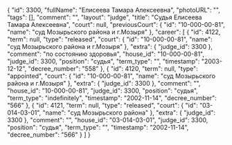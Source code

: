 {
    "id": 3300,
    "fullName": "Елисеева Тамара Алексеевна",
    "photoURL": "",
    "tags": [],
    "comment": "",
    "layout": "judge",
    "title": "Судья Елисеева Тамара Алексеевна",
    "court": null,
    "previousCourt": {
        "id": "10-000-00-81",
        "name": "суд Мозырьского района и г.Мозыря"
    },
    "career": [
        {
            "id": 4122,
            "term": null,
            "type": "released",
            "court": {
                "id": "10-000-00-81",
                "name": "суд Мозырьского района и г.Мозыря"
            },
            "extra": {
                "judge_id": 3300
            },
            "comment": "по состоянию здоровья",
            "house_id": "10-000-00-81",
            "judge_id": 3300,
            "position": "судья",
            "term_type": "",
            "timestamp": "2003-12-12",
            "decree_number": "558"
        },
        {
            "id": 4120,
            "term": null,
            "type": "appointed",
            "court": {
                "id": "10-000-00-81",
                "name": "суд Мозырьского района и г.Мозыря"
            },
            "extra": {
                "judge_id": 3300
            },
            "comment": "",
            "house_id": "10-000-00-81",
            "judge_id": 3300,
            "position": "судья",
            "term_type": "indefinitely",
            "timestamp": "2002-11-14",
            "decree_number": "566"
        },
        {
            "id": 4121,
            "term": null,
            "type": "released",
            "court": {
                "id": "03-014-03-01",
                "name": "суд Мозырьского района"
            },
            "extra": {
                "judge_id": 3300
            },
            "comment": "",
            "house_id": "03-014-03-01",
            "judge_id": 3300,
            "position": "судья",
            "term_type": "",
            "timestamp": "2002-11-14",
            "decree_number": "566"
        }
    ]
}